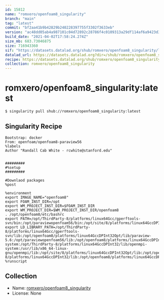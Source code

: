 ```yaml
---
id: 15812
name: "romxero/openfoam8_singularity"
branch: "main"
tag: "latest"
commit: "bf2aa41b9b42829b240228397755f3302f3633eb"
version: "ac48dd05ab4a987101c04d72892c28786f4c0109313a29df114af6a9423d3dd5"
build_date: "2021-04-02T17:58:24.274Z"
size_mb: 683.73046875
size: 716943360
sif: "https://datasets.datalad.org/shub/romxero/openfoam8_singularity/latest/2021-04-02-bf2aa41b-ac48dd05/ac48dd05ab4a987101c04d72892c28786f4c0109313a29df114af6a9423d3dd5.sif"
datalad_url: https://datasets.datalad.org?dir=/shub/romxero/openfoam8_singularity/latest/2021-04-02-bf2aa41b-ac48dd05/
recipe: https://datasets.datalad.org/shub/romxero/openfoam8_singularity/latest/2021-04-02-bf2aa41b-ac48dd05/Singularity
collection: romxero/openfoam8_singularity
---
```


# romxero/openfoam8_singularity:latest

```bash
$ singularity pull shub://romxero/openfoam8_singularity:latest
```

## Singularity Recipe

```singularity
Bootstrap: docker
From: openfoam/openfoam8-paraview56
%labels
Author "Randall Cab White - rcwhite@stanford.edu"


#########
#%setup
#########

#Downlaod packages
%post

%environment
export IMAGE_NAME="openfoam8"
export FOAM_INST_DIR=/opt
export WM_PROJECT_INST_DIR=$FOAM_INST_DIR
export WM_PROJECT_DIR=$WM_PROJECT_INST_DIR/openfoam8
. /opt/openfoam8/etc/bashrc
export PATH=/opt/ThirdParty-8/platforms/linux64Gcc/gperftools-svn/bin:/opt/paraviewopenfoam56/bin:/opt/site/8/platforms/linux64GccDPInt32Opt/bin:/opt/openfoam8/platforms/linux64GccDPInt32Opt/bin:/opt/openfoam8/bin:/opt/openfoam8/wmake:$PATH
export LD_LIBRARY_PATH=/opt/ThirdParty-8/platforms/linux64Gcc/gperftools-svn/lib:/opt/openfoam8/platforms/linux64GccDPInt32Opt/lib/paraview-5.6:/opt/paraviewopenfoam56/lib:/opt/openfoam8/platforms/linux64GccDPInt32Opt/lib/openmpi-system:/opt/ThirdParty-8/platforms/linux64GccDPInt32/lib/openmpi-system:/usr/lib/x86_64-linux-gnu/openmpi/lib:/opt/site/8/platforms/linux64GccDPInt32Opt/lib:/opt/openfoam8/platforms/linux64GccDPInt32Opt/lib:/opt/ThirdParty-8/platforms/linux64GccDPInt32/lib:/opt/openfoam8/platforms/linux64GccDPInt32Opt/lib/dummy:$LD_LIBRARY_PATH
%runscript
```

## Collection

 - Name: [romxero/openfoam8_singularity](https://github.com/romxero/openfoam8_singularity)
 - License: None

